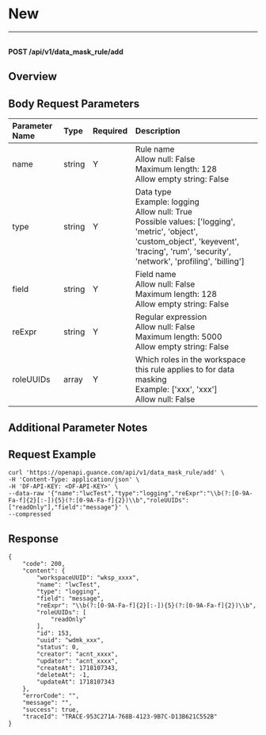 # New

---

<br />**POST /api/v1/data_mask_rule/add**

## Overview




## Body Request Parameters

| Parameter Name | Type   | Required | Description |
|:--------------|:-------|:--------|:------------|
| name          | string | Y       | Rule name<br>Allow null: False <br>Maximum length: 128 <br>Allow empty string: False <br> |
| type          | string | Y       | Data type<br>Example: logging <br>Allow null: True <br>Possible values: ['logging', 'metric', 'object', 'custom_object', 'keyevent', 'tracing', 'rum', 'security', 'network', 'profiling', 'billing'] <br> |
| field         | string | Y       | Field name<br>Allow null: False <br>Maximum length: 128 <br>Allow empty string: False <br> |
| reExpr        | string | Y       | Regular expression<br>Allow null: False <br>Maximum length: 5000 <br>Allow empty string: False <br> |
| roleUUIDs     | array  | Y       | Which roles in the workspace this rule applies to for data masking<br>Example: ['xxx', 'xxx'] <br>Allow null: False <br> |

## Additional Parameter Notes





## Request Example
```shell
curl 'https://openapi.guance.com/api/v1/data_mask_rule/add' \
-H 'Content-Type: application/json' \
-H 'DF-API-KEY: <DF-API-KEY>' \
--data-raw '{"name":"lwcTest","type":"logging","reExpr":"\\b(?:[0-9A-Fa-f]{2}[:-]){5}(?:[0-9A-Fa-f]{2})\\b","roleUUIDs":["readOnly"],"field":"message"}' \
--compressed
```




## Response
```shell
{
    "code": 200,
    "content": {
        "workspaceUUID": "wksp_xxxx",
        "name": "lwcTest",
        "type": "logging",
        "field": "message",
        "reExpr": "\\b(?:[0-9A-Fa-f]{2}[:-]){5}(?:[0-9A-Fa-f]{2})\\b",
        "roleUUIDs": [
            "readOnly"
        ],
        "id": 153,
        "uuid": "wdmk_xxx",
        "status": 0,
        "creator": "acnt_xxxx",
        "updator": "acnt_xxxx",
        "createAt": 1718107343,
        "deleteAt": -1,
        "updateAt": 1718107343
    },
    "errorCode": "",
    "message": "",
    "success": true,
    "traceId": "TRACE-953C271A-768B-4123-9B7C-D13B621C552B"
} 
```